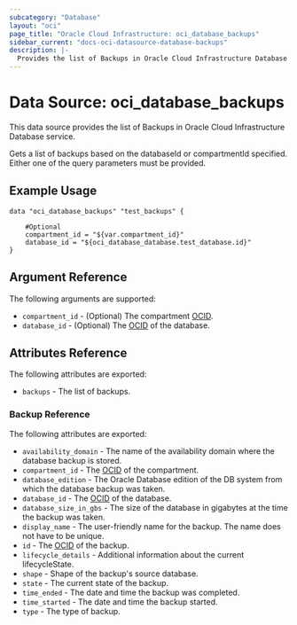 ```yaml
---
subcategory: "Database"
layout: "oci"
page_title: "Oracle Cloud Infrastructure: oci_database_backups"
sidebar_current: "docs-oci-datasource-database-backups"
description: |-
  Provides the list of Backups in Oracle Cloud Infrastructure Database service
---
```


# Data Source: oci_database_backups
This data source provides the list of Backups in Oracle Cloud Infrastructure Database service.

Gets a list of backups based on the databaseId or compartmentId specified. Either one of the query parameters must be provided.


## Example Usage

```hcl
data "oci_database_backups" "test_backups" {

	#Optional
	compartment_id = "${var.compartment_id}"
	database_id = "${oci_database_database.test_database.id}"
}
```

## Argument Reference

The following arguments are supported:

* `compartment_id` - (Optional) The compartment [OCID](https://docs.cloud.oracle.com/iaas/Content/General/Concepts/identifiers.htm).
* `database_id` - (Optional) The [OCID](https://docs.cloud.oracle.com/iaas/Content/General/Concepts/identifiers.htm) of the database.


## Attributes Reference

The following attributes are exported:

* `backups` - The list of backups.

### Backup Reference

The following attributes are exported:

* `availability_domain` - The name of the availability domain where the database backup is stored.
* `compartment_id` - The [OCID](https://docs.cloud.oracle.com/iaas/Content/General/Concepts/identifiers.htm) of the compartment.
* `database_edition` - The Oracle Database edition of the DB system from which the database backup was taken. 
* `database_id` - The [OCID](https://docs.cloud.oracle.com/iaas/Content/General/Concepts/identifiers.htm) of the database.
* `database_size_in_gbs` - The size of the database in gigabytes at the time the backup was taken. 
* `display_name` - The user-friendly name for the backup. The name does not have to be unique.
* `id` - The [OCID](https://docs.cloud.oracle.com/iaas/Content/General/Concepts/identifiers.htm) of the backup.
* `lifecycle_details` - Additional information about the current lifecycleState.
* `shape` - Shape of the backup's source database.
* `state` - The current state of the backup.
* `time_ended` - The date and time the backup was completed.
* `time_started` - The date and time the backup started.
* `type` - The type of backup.

